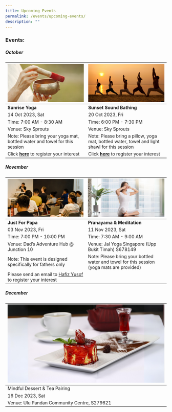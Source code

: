 ```yaml
---
title: Upcoming Events
permalink: /events/upcoming-events/
description: ""
---
```

### Events:


##### **October**
|![](/images/soundbath.png) | ![](/images/sunset%20yoga.png)|  
| -------- | -------- |
| **Sunrise Yoga**  |**Sunset Sound Bathing**| 
| 14 Oct 2023, Sat  |20 Oct 2023, Fri | 
|Time: 7:00 AM - 8:30 AM| Time: 6:00 PM - 7:30 PM |
Venue: Sky Sprouts | Venue: Sky Sprouts | 
Note: Please bring your yoga mat, bottled water and towel for this session | Note: Please bring a pillow, yoga mat, bottled water, towel and light shawl for this session |
Click [**here**](https://www.onepa.gov.sg/events/lean-on-me-sunrise-yoga-and-conversations-on-mental-wellbeing-28956670 ) to register your interest | Click [**here**](https://www.onepa.gov.sg/events/lean-on-me-sunset-sound-bathing-24009791 ) to register your interest | 


##### **November**
![](/images/dads-event.png) |![](/images/pranayama-meditation.png)|
| -------- | -------- |
| **Just For Papa**  | **Pranayama & Meditation** |
|03 Nov 2023, Fri  | 11 Nov 2023, Sat |
| Time: 7:00 PM - 10:00 PM | Time: 7:30 AM - 9:00 AM |
| Venue: Dad’s Adventure Hub @ Junction 10 | Venue: Jal Yoga Singapore (Upp Bukit Timah) S678149 |
| Note: This event is designed specifically for fathers only | Note: Please bring your bottled water and towel for this session (yoga mats are provided) 
|Please send an email to [Hafiz Yusof](mailto:Hafiz_YUSOF@pa.gov.sg) to register your interest | 



##### **December**
|![](/images/dessert-tea.png)|
| -------- |
| Mindful Dessert & Tea Pairing|
| 16 Dec 2023, Sat |
| Venue: Ulu Pandan Community Centre, S279621|